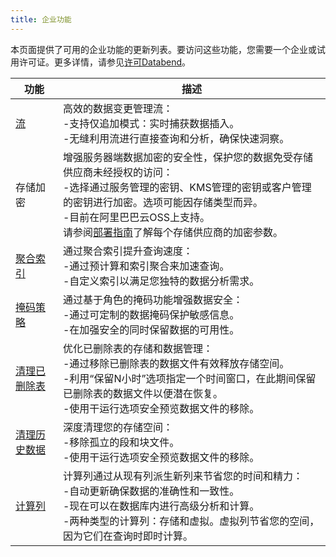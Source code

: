 ```yaml
---
title: 企业功能
---
```


本页面提供了可用的企业功能的更新列表。要访问这些功能，您需要一个企业或试用许可证。更多详情，请参见[许可Databend](20-license.md)。

| 功能                                                                                        	 | 描述                                                                                                                                                                                                                                                                                                                                                                                 	 |
|--------------------------------------------------------------------------------------------------|-----------------------------------------------------------------------------------------------------------------------------------------------------------------------------------------------------------------------------------------------------------------------------------------------------------------------------------------------------------------------------------------------|
| [流](/sql/sql-commands/ddl/stream) | 高效的数据变更管理流：<br/>-支持仅追加模式：实时捕获数据插入。<br/>-无缝利用流进行直接查询和分析，确保快速洞察。|
| 存储加密 | 增强服务器端数据加密的安全性，保护您的数据免受存储供应商未经授权的访问：<br/>-选择通过服务管理的密钥、KMS管理的密钥或客户管理的密钥进行加密。选项可能因存储类型而异。<br/>-目前在阿里巴巴云OSS上支持。<br/>请参阅[部署指南](../../../10-deploy/01-deploying-databend.md)了解每个存储供应商的加密参数。|
| [聚合索引](/sql/sql-commands/ddl/aggregating-index) | 通过聚合索引提升查询速度：<br/>-通过预计算和索引聚合来加速查询。<br/>-自定义索引以满足您独特的数据分析需求。                                                                                                                                                                                          |
| [掩码策略](/sql/sql-commands/ddl/mask-policy/) | 通过基于角色的掩码功能增强数据安全：<br/>-通过可定制的数据掩码保护敏感信息。<br/>-在加强安全的同时保留数据的可用性。                                                                                                                                                                                                |
| [清理已删除表](/sql/sql-commands/ddl/table/vacuum-drop-table)            	 | 优化已删除表的存储和数据管理：<br/>-通过移除已删除表的数据文件有效释放存储空间。<br/>-利用“保留N小时”选项指定一个时间窗口，在此期间保留已删除表的数据文件以便潜在恢复。<br/>-使用干运行选项安全预览数据文件的移除。                                  	 |
| [清理历史数据](/sql/sql-commands/ddl/table/vacuum-table)            	 | 深度清理您的存储空间：<br/>-移除孤立的段和块文件。<br/>-使用干运行选项安全预览数据文件的移除。                                                                                                                                                                         	                                                               |
| [计算列](/sql/sql-commands/ddl/table/ddl-create-table#computed-columns) 	 | 计算列通过从现有列派生新列来节省您的时间和精力：<br/>-自动更新确保数据的准确性和一致性。<br/>-现在可以在数据库内进行高级分析和计算。<br/>-两种类型的计算列：存储和虚拟。虚拟列节省您的空间，因为它们在查询时即时计算。 	 |
